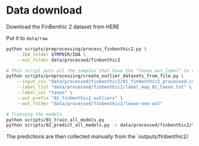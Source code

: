 # Data download

Download the FinBenthic 2 dataset from HERE

Put it to ```data/raw```

```bash
python scripts/preprocessing/process_finbenthic2.py \
    --IDA_folder $TMPDIR/IDA \
    --out_folder data/processed/finbenthic2

# This script puts all the samples that have the "leave_out_label" to the test set of the train-test-splits. The splits have only a single fold always
python scripts/preprocessing/create_outlier_datasets_from_file.py \
    --input_csv "data/processed/finbenthic2/01_finbenthic2_processed.csv" \
    --label_list "data/processed/finbenthic2/label_map_01_taxon.txt" \
    --label_col "taxon" \
    --out_prefix "02_finbenthic2_outliers" \
    --out_folder "data/processed/finbenthic2/leave-one-out"

# Training the models
python scripts/01_train_all_models.py
python scripts/02_predict_all_models.py -i data/processed/finbenthic2/trained_models.yaml

```

The predictions are then collected manually from the `outputs/finbenthic2/